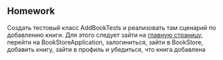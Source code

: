 ##  Homework

Создать тестовый класс AddBookTests и реализовать там сценарий по добавлению книги. Для этого следует зайти на [главную страницу](https://demoqa.com/), перейти на BookStoreApplication, залогиниться, зайти в BookStore, добавить книгу, зайти в профиль и убедиться, что книга добавлена